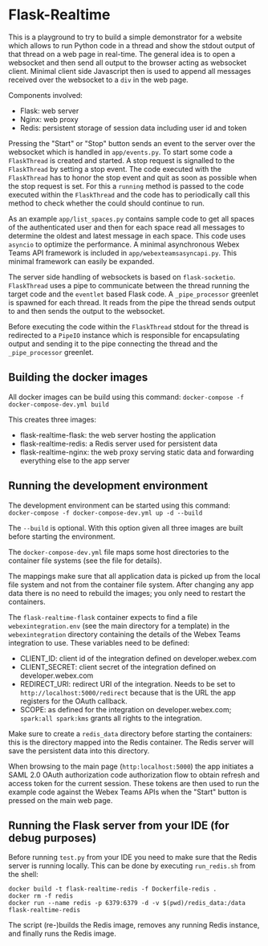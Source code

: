 # Flask-Realtime

This is a playground to try to build a simple demonstrator for a website which allows to 
run Python code in a thread and show the stdout output of that thread
on a web page in real-time. The general idea is to open a websocket and then
send all output to the browser acting as websocket client. Minimal client side
Javascript then is used to append all messages received over the websocket to 
a `div` in the web page.

Components involved:
* Flask: web server
* Nginx: web proxy
* Redis: persistent storage of session data including user id and token

Pressing the "Start" or "Stop" button sends an event to the server over
the websocket which is handled in `app/events.py`. To start some code a `FlaskThread`
is created and started. A stop request is signalled to the `FlaskThread` by setting
a stop event. The code executed with the `FlaskThread` has to honor the
stop event and quit as soon as possible when the stop request is set. 
For this a `running` method is passed to the code executed within the
`FlaskThread` and the code has to periodically call this method to check
whether the could should continue to run. 

As an example `app/list_spaces.py`
contains sample code to get all spaces of the authenticated user and then
for each space read all messages to determine the oldest and latest message
in each space. This code uses `asyncio` to optimize the performance. A
minimal asynchronous Webex Teams API framework is included in 
`app/webexteamsasyncapi.py`. This minimal framework can easily be expanded.

The server side handling of websockets is based on `flask-socketio`. `FlaskThread`
uses a pipe to communicate between the thread running the target code and the 
`eventlet` based Flask code. A `_pipe_processor` greenlet is spawned for each thread. 
It reads from the pipe the thread sends output to and then sends the output
to the websocket.

Before executing the code within the `FlaskThread` stdout for the thread is redirected 
to a `PipeIO` instance which is responsible for encapsulating output and
sending it to the pipe connecting the thread and the `_pipe_processor` 
greenlet.

## Building the docker images

All docker images can be build using this command:
`docker-compose -f docker-compose-dev.yml build`

This creates three images:
* flask-realtime-flask: the web server hosting the application
* flask-realtime-redis: a Redis server used for persistent data
* flask-realtime-nginx: the web proxy serving static data and forwarding everything else to the app server

## Running the development environment

The development environment can be started using this command: <br>
`docker-compose -f docker-compose-dev.yml up -d --build`

The `--build` is optional. With this option given all three images are built before starting the environment.

The `docker-compose-dev.yml` file maps some host directories to the container file systems 
(see the file for details).

The mappings make sure that all application data is picked up from the local file system and
not from the container file system. After changing any app data there is no need to rebuild the images; 
you only need to restart the containers.

The `flask-realtime-flask` container expects to find a file `webexintegration.env` (see the main
directory for a template) in the `webexintegration` directory containing the details of the Webex Teams integration to use.
These variables need to be defined:
* CLIENT_ID: client id of the integration defined on developer.webex.com
* CLIENT_SECRET:  client secret of the integration defined on developer.webex.com
* REDIRECT_URI: redirect URI of the integration. Needs to be set to
`http://localhost:5000/redirect` because that is the URL the app
registers for the OAuth callback.
* SCOPE: as defined for the integration on developer.webex.com; `spark:all spark:kms`
grants all rights to the integration.

Make sure to create a `redis_data` directory before starting the containers: this is
the directory mapped into the Redis container. The Redis server will save the persistent
data into this directory.

When browsing to the main page (`http:localhost:5000`) the app initiates
a SAML 2.0 OAuth authorization code authorization flow to obtain refresh 
and access token for the current session. These tokens are then used to run
the example code against the Webex Teams APIs when the "Start" button is
pressed on the main web page.

## Running the Flask server from your IDE (for debug purposes)

Before running `test.py` from your IDE you need to make sure that the
Redis server is running locally. This can be done by executing 
`run_redis.sh` from the shell:  
```#!/bin/sh
docker build -t flask-realtime-redis -f Dockerfile-redis .
docker rm -f redis
docker run --name redis -p 6379:6379 -d -v $(pwd)/redis_data:/data flask-realtime-redis
```

The script (re-)builds the Redis image, removes any running Redis 
instance, and finally runs the Redis image.